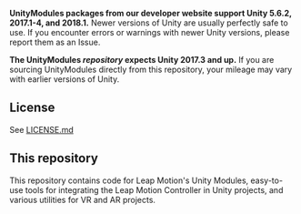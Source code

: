 
**UnityModules packages from our developer website support Unity 5.6.2, 2017.1-4, and 2018.1.** Newer versions of Unity are usually perfectly safe to use. If you encounter errors or warnings with newer Unity versions, please report them as an Issue.

**The UnityModules *repository* expects Unity 2017.3 and up.** If you are sourcing UnityModules directly from this repository, your mileage may vary with earlier versions of Unity.

## License

See [LICENSE.md]

## This repository

This repository contains code for Leap Motion's Unity Modules, easy-to-use tools for integrating the Leap Motion Controller in Unity projects, and various utilities for VR and AR projects.

[um-docs]: https://leapmotion.github.io/UnityModules/
[devsite]: https://developer.leapmotion.com/unity/ "Leap Motion Unity Developer site"
[wiki]: https://github.com/leapmotion/UnityModules/wiki "Leap Motion Unity Modules Wiki"
[LICENSE.md]: https://github.com/varjocom/VR2Pro-UnityModules/LICENSE.md "VR-2 Pro UnityModules License"
